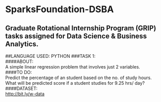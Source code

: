 # SparksFoundation-DSBA
## Graduate Rotational Internship Program (GRIP) tasks assigned for Data Science & Business Analytics.

##LANGUAGE USED: PYTHON
###TASK 1:  
####ABOUT:  
   A simple linear regression problem that involves just 2 variables.  
####TO DO:  
  Predict the percentage of an student based on the no. of study hours.  
  What will be predicted score if a student studies for 9.25 hrs/ day?  
####DATASET:  
  http://bit.ly/w-data  

